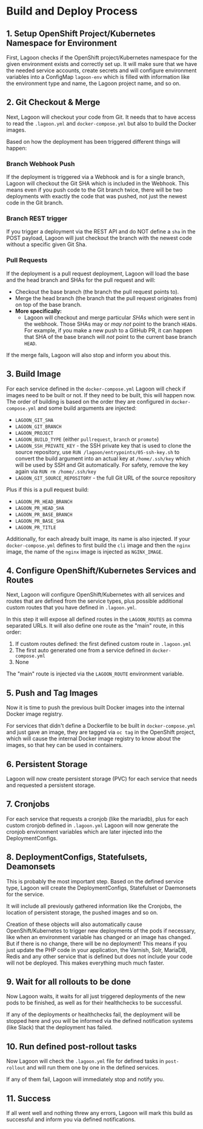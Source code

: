 # Build and Deploy Process

## 1. Setup OpenShift Project/Kubernetes Namespace for Environment

First, Lagoon checks if the OpenShift project/Kubernetes namespace for the given environment exists and correctly set up. It will make sure that we have the needed service accounts, create secrets and will configure environment variables into a ConfigMap `lagoon-env` which is filled with information like the environment type and name, the Lagoon project name, and so on.

## 2. Git Checkout & Merge

Next, Lagoon will checkout your code from Git. It needs that to have access to read the `.lagoon.yml` and `docker-compose.yml` but also to build the Docker images.

Based on how the deployment has been triggered different things will happen:

### **Branch Webhook Push**

If the deployment is triggered via a Webhook and is for a single branch, Lagoon will checkout the Git SHA which is included in the Webhook. This means even if you push code to the Git branch twice, there will be two deployments with exactly the code that was pushed, not just the newest code in the Git branch.

### **Branch REST trigger**

If you trigger a deployment via the REST API and do NOT define a `sha` in the POST payload, Lagoon will just checkout the branch with the newest code without a specific given Git Sha.

### **Pull Requests**

If the deployment is a pull request deployment, Lagoon will load the base and the head branch and SHAs for the pull request and will:

* Checkout the base branch \(the branch the pull request points to\).
* Merge the head branch \(the branch that the pull request originates from\) on top of the base branch.
* **More specifically:**
  * Lagoon will checkout and merge particular _SHAs_ which were sent in the webhook. Those SHAs may or _may not_ point to the branch `HEAD`s. For example, if you make a new push to a GitHub PR, it can happen that SHA of the base branch will _not_ point to the current base branch `HEAD`.

If the merge fails, Lagoon will also stop and inform you about this.

## 3. Build Image

For each service defined in the `docker-compose.yml` Lagoon will check if images need to be built or not. If they need to be built, this will happen now. The order of building is based on the order they are configured in `docker-compose.yml` and some build arguments are injected:

* `LAGOON_GIT_SHA`
* `LAGOON_GIT_BRANCH`
* `LAGOON_PROJECT`
* `LAGOON_BUILD_TYPE` \(either `pullrequest`, `branch` or `promote`\)
* `LAGOON_SSH_PRIVATE_KEY` - the SSH private key that is used to clone the source repository, use `RUN /lagoon/entrypoints/05-ssh-key.sh` to convert the build argument into an actual key at `/home/.ssh/key` which will be used by SSH and Git automatically. For safety, remove the key again via `RUN rm /home/.ssh/key`
* `LAGOON_GIT_SOURCE_REPOSITORY` - the full Git URL of the source repository

Plus if this is a pull **r**equest build:

* `LAGOON_PR_HEAD_BRANCH`
* `LAGOON_PR_HEAD_SHA`
* `LAGOON_PR_BASE_BRANCH`
* `LAGOON_PR_BASE_SHA`
* `LAGOON_PR_TITLE`

Additionally, for each already built image, its name is also injected. If your `docker-compose.yml` defines to first build the `cli` image and then the `nginx` image, the name of the `nginx` image is injected as `NGINX_IMAGE`.

## 4. Configure OpenShift/Kubernetes Services and Routes

Next, Lagoon will configure OpenShift/Kubernetes with all services and routes that are defined from the service types, plus possible additional custom routes that you have defined in `.lagoon.yml`.

In this step it will expose all defined routes in the `LAGOON_ROUTES` as comma separated URLs. It will also define one route as the "main" route, in this order:

1. If custom routes defined: the first defined custom route in `.lagoon.yml`
2. The first auto generated one from a service defined in `docker-compose.yml`
3. None

The "main" route is injected via the `LAGOON_ROUTE` environment variable.

## 5. Push and Tag Images

Now it is time to push the previous built Docker images into the internal Docker image registry.

For services that didn't define a Dockerfile to be built in `docker-compose.yml` and just gave an image, they are tagged via `oc tag` in the OpenShift project, which will cause the internal Docker image registry to know about the images, so that hey can be used in containers.

## 6. Persistent Storage

Lagoon will now create persistent storage \(PVC\) for each service that needs and requested a persistent storage.

## 7. Cronjobs

For each service that requests a cronjob \(like the mariadb\), plus for each custom cronjob defined in `.lagoon.yml` Lagoon will now generate the cronjob environment variables which are later injected into the DeploymentConfigs.

## 8. DeploymentConfigs, Statefulsets, Deamonsets

This is probably the most important step. Based on the defined service type, Lagoon will create the DeploymentConfigs, Statefulset or Daemonsets for the service.

It will include all previously gathered information like the Cronjobs, the location of persistent storage, the pushed images and so on.

Creation of these objects will also automatically cause OpenShift/Kubernetes to trigger new deployments of the pods if necessary, like when an environment variable has changed or an image has changed. But if there is no change, there will be no deployment! This means if you just update the PHP code in your application, the Varnish, Solr, MariaDB, Redis and any other service that is defined but does not include your code will not be deployed. This makes everything much much faster.

## 9. Wait for all rollouts to be done

Now Lagoon waits, it waits for all just triggered deployments of the new pods to be finished, as well as for  their healthchecks to be successful.

If any of the deployments or healthchecks fail, the deployment will be stopped here and you will be informed via the defined notification systems \(like Slack\) that the deployment has failed.

## 10. Run defined post-rollout tasks

Now Lagoon will check the `.lagoon.yml` file for defined tasks in `post-rollout` and will run them one by one in the defined services.

If any of them fail, Lagoon will immediately stop and notify you.

## 11. Success

If all went well and nothing threw any errors, Lagoon will mark this build as successful and inform you via defined notifications.

